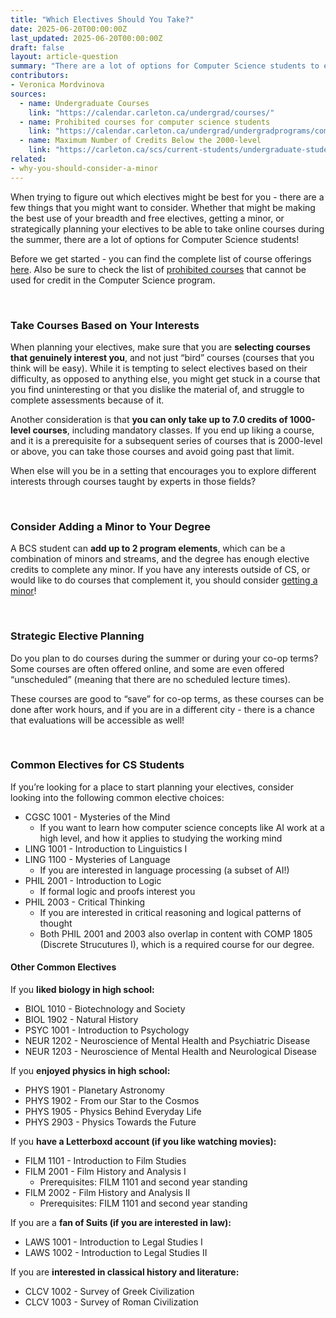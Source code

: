 ```yaml
---
title: "Which Electives Should You Take?"
date: 2025-06-20T00:00:00Z
last_updated: 2025-06-20T00:00:00Z
draft: false
layout: article-question
summary: "There are a lot of options for Computer Science students to explore electives that match their interests, fulfill degree requirements, and even help complete a minor."
contributors: 
- Veronica Mordvinova
sources:
  - name: Undergraduate Courses
    link: "https://calendar.carleton.ca/undergrad/courses/"
  - name: Prohibited courses for computer science students
    link: "https://calendar.carleton.ca/undergrad/undergradprograms/computerscience/#text:~:text=Natural%20Science%20Electives-,Prohibited%20Courses,-The%20following%20courses"
  - name: Maximum Number of Credits Below the 2000-level
    link: "https://carleton.ca/scs/current-students/undergraduate-students/courses-and-registration/#UG_electives_and_prohibited:~:text=IMPORTANT%3A%20Maximum%20Number%20of%20Credits%20Below%20the%202000%2Dlevel."
related:
- why-you-should-consider-a-minor
---
```

When trying to figure out which electives might be best for you - there are a few things that you might want to consider. Whether that might be making the best use of your breadth and free electives, getting a minor, or strategically planning your electives to be able to take online courses during the summer, there are a lot of options for Computer Science students!

Before we get started - you can find the complete list of course offerings [here](https://calendar.carleton.ca/undergrad/courses/). Also be sure to check the list of [prohibited courses](https://calendar.carleton.ca/undergrad/undergradprograms/computerscience/#text:~:text=Natural%20Science%20Electives-,Prohibited%20Courses,-The%20following%20courses) that cannot be used for credit in the Computer Science program.

<br/>

### Take Courses Based on Your Interests
When planning your electives, make sure that you are **selecting courses that genuinely interest you**, and not just “bird” courses (courses that you think will be easy). While it is tempting to select electives based on their difficulty, as opposed to anything else, you might get stuck in a course that you find uninteresting or that you dislike the material of, and struggle to complete assessments because of it.

Another consideration is that **you can only take up to 7.0 credits of 1000-level courses**, including mandatory classes. If you end up liking a course, and it is a prerequisite for a subsequent series of courses that is 2000-level or above, you can take those courses and avoid going past that limit.

When else will you be in a setting that encourages you to explore different interests through courses taught by experts in those fields?

<br/>

### Consider Adding a Minor to Your Degree
A BCS student can **add up to 2 program elements**, which can be a combination of minors and streams, and the degree has enough elective credits to complete any minor. If you have any interests outside of CS, or would like to do courses that complement it, you should consider [getting a minor](https://admissions.carleton.ca/minors/)!

<br/>

### Strategic Elective Planning
Do you plan to do courses during the summer or during your co-op terms? Some courses are often offered online, and some are even offered “unscheduled” (meaning that there are no scheduled lecture times). 

These courses are good to “save” for co-op terms, as these courses can be done after work hours, and if you are in a different city - there is a chance that evaluations will be accessible as well!

<br/>

### Common Electives for CS Students
If you’re looking for a place to start planning your electives, consider looking into the following common elective choices: 
- CGSC 1001 - Mysteries of the Mind
   - If you want to learn how computer science concepts like AI work at a high level, and how it applies to studying the working mind
- LING 1001 - Introduction to Linguistics I
- LING 1100 - Mysteries of Language
   - If you are interested in language processing (a subset of AI!)
- PHIL 2001 - Introduction to Logic
   - If formal logic and proofs interest you
- PHIL 2003 - Critical Thinking
   - If you are interested in critical reasoning and logical patterns of thought
   - Both PHIL 2001 and 2003 also overlap in content with COMP 1805 (Discrete Strucutures I), which is a required course for our degree. 


#### Other Common Electives
If you **liked biology in high school:**
- BIOL 1010 - Biotechnology and Society
- BIOL 1902 - Natural History
- PSYC 1001 - Introduction to Psychology
- NEUR 1202 - Neuroscience of Mental Health and Psychiatric Disease
- NEUR 1203 - Neuroscience of Mental Health and Neurological Disease

If you **enjoyed physics in high school:**
- PHYS 1901 - Planetary Astronomy
- PHYS 1902 - From our Star to the Cosmos
- PHYS 1905 - Physics Behind Everyday Life
- PHYS 2903 - Physics Towards the Future

If you **have a Letterboxd account (if you like watching movies):**
- FILM 1101 - Introduction to Film Studies
- FILM 2001 - Film History and Analysis I
   - Prerequisites: FILM 1101 and second year standing
- FILM 2002 - Film History and Analysis II
   - Prerequisites: FILM 1101 and second year standing

If you are a **fan of Suits (if you are interested in law):**
- LAWS 1001 - Introduction to Legal Studies I
- LAWS 1002 - Introduction to Legal Studies II

If you are **interested in classical history and literature:**
- CLCV 1002 - Survey of Greek Civilization
- CLCV 1003 - Survey of Roman Civilization









